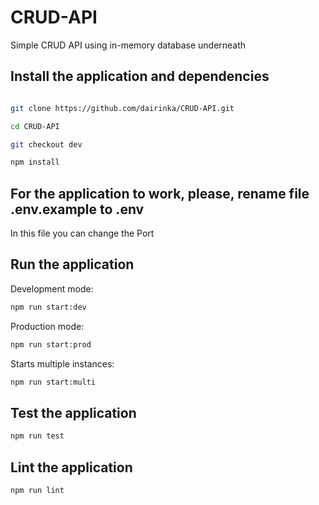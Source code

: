# CRUD-API
Simple CRUD API using in-memory database underneath


## Install the application and dependencies

```bash

git clone https://github.com/dairinka/CRUD-API.git

cd CRUD-API

git checkout dev

npm install

```
## For the application to work, please, rename file  .env.example to .env

In this file you can change the Port


## Run the application

Development mode:

   ```bash
   npm run start:dev
   ```
Production mode:  
  
   ```bash
   npm run start:prod
   ```
   
Starts multiple instances:
  
   ```bash
   npm run start:multi
   ```
    
    

## Test the application


```bash
npm run test

```


## Lint the application

```bash
npm run lint
```


